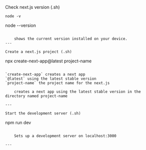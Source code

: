 Check next.js version (.sh)

```
node -v
```
node --version
```

	shows the current version installed on your device.
---

Create a next.js project (.sh)

```
npx create-next-app@latest project-name
```

`create-next-app` creates a next app
`@latest` using the latest stable version
`project-name` the project name for the next.js

	creates a next app using the latest stable version in the directory named project-name

---

Start the development server (.sh)

```
npm run dev
```

	Sets up a development server on localhost:3000

---